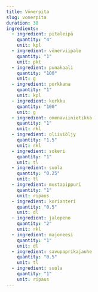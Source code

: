 ```yaml
---
title: Vönerpita
slug: vonerpita
duration: 30
ingredients:
  - ingredient: pitaleipä
    quantity: "4"
    unit: kpl
  - ingredient: vönerviipale
    quantity: "1"
    unit: pkt
  - ingredient: punakaali
    quantity: "100"
    unit: g
  - ingredient: porkkana
    quantity: "1"
    unit: kpl
  - ingredient: kurkku
    quantity: "100"
    unit: g
  - ingredient: omenaviinietikka
    quantity: "1"
    unit: rkl
  - ingredient: oliiviöljy
    quantity: "1.5"
    unit: rkl
  - ingredient: sokeri
    quantity: "1"
    unit: tl
  - ingredient: suola
    quantity: "0.25"
    unit: tl
  - ingredient: mustapippuri
    quantity: "1"
    unit: ripaus
  - ingredient: korianteri
    quantity: "0.5"
    unit: dl
  - ingredient: jalopeno
    quantity: "2"
    unit: rkl
  - ingredient: majoneesi
    quantity: "1"
    unit: dl
  - ingredient: savupaprikajauhe
    quantity: "0.5"
    unit: tl
  - ingredient: suola
    quantity: "1"
    unit: ripaus
---
```

